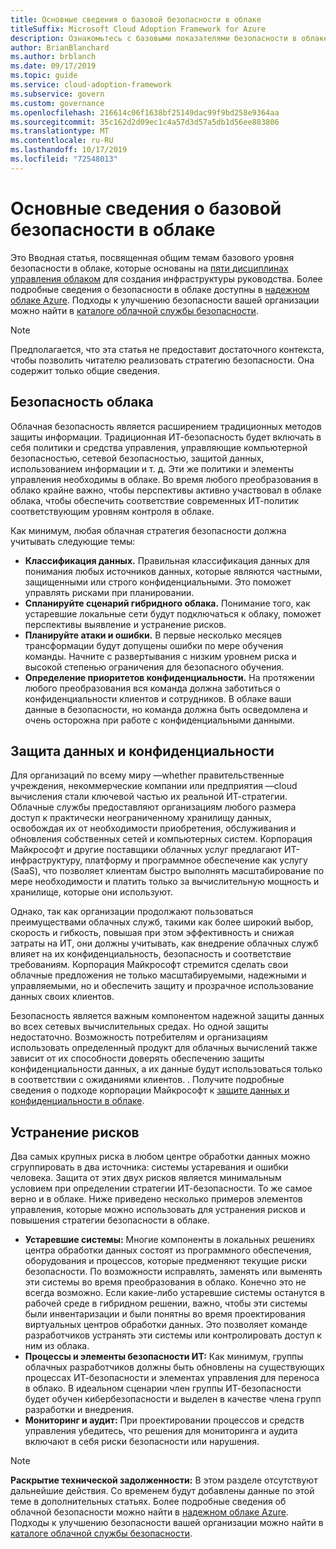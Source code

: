 ```yaml
---
title: Основные сведения о базовой безопасности в облаке
titleSuffix: Microsoft Cloud Adoption Framework for Azure
description: Ознакомьтесь с базовыми показателями безопасности в облаке.
author: BrianBlanchard
ms.author: brblanch
ms.date: 09/17/2019
ms.topic: guide
ms.service: cloud-adoption-framework
ms.subservice: govern
ms.custom: governance
ms.openlocfilehash: 216614c06f1638bf25149dac99f9bd258e9364aa
ms.sourcegitcommit: 35c162d2d09ec1c4a57d3d57a5db1d56ee883806
ms.translationtype: MT
ms.contentlocale: ru-RU
ms.lasthandoff: 10/17/2019
ms.locfileid: "72548013"
---
```

# <a name="understand-the-cloud-security-baseline"></a>Основные сведения о базовой безопасности в облаке

Это Вводная статья, посвященная общим темам базового уровня безопасности в облаке, которые основаны на [пяти дисциплинах управления облаком](../governance-disciplines.md) для создания инфраструктуры руководства. Более подробные сведения о безопасности в облаке доступны в [надежном облаке Azure](https://azure.microsoft.com/overview/trusted-cloud). Подходы к улучшению безопасности вашей организации можно найти в [каталоге облачной службы безопасности](https://www.microsoft.com/security/information-protection).

> [!NOTE]
> Предполагается, что эта статья не предоставит достаточного контекста, чтобы позволить читателю реализовать стратегию безопасности. Она содержит только общие сведения.

## <a name="cloud-security"></a>Безопасность облака

Облачная безопасность является расширением традиционных методов защиты информации. Традиционная ИТ-безопасность будет включать в себя политики и средства управления, управляющие компьютерной безопасностью, сетевой безопасностью, защитой данных, использованием информации и т. д. Эти же политики и элементы управления необходимы в облаке. Во время любого преобразования в облако крайне важно, чтобы перспективы активно участвовал в облаке облака, чтобы обеспечить соответствие современных ИТ-политик соответствующим уровням контроля в облаке.

Как минимум, любая облачная стратегия безопасности должна учитывать следующие темы:

- **Классификация данных.** Правильная классификация данных для понимания любых источников данных, которые являются частными, защищенными или строго конфиденциальными. Это поможет управлять рисками при планировании.
- **Спланируйте сценарий гибридного облака.** Понимание того, как устаревшие локальные сети будут подключаться к облаку, поможет перспективы выявление и устранение рисков.
- **Планируйте атаки и ошибки.** В первые несколько месяцев трансформации будут допущены ошибки по мере обучения команды. Начните с развертывания с низким уровнем риска и высокой степенью ограничения для безопасного обучения.
- **Определение приоритетов конфиденциальности.** На протяжении любого преобразования вся команда должна заботиться о конфиденциальности клиентов и сотрудников. В облаке ваши данные в безопасности, но команда должна быть осведомлена и очень осторожна при работе с конфиденциальными данными.

## <a name="protecting-data-and-privacy"></a>Защита данных и конфиденциальности

Для организаций по всему миру &mdash;whether правительственные учреждения, некоммерческие компании или предприятия &mdash;cloud вычисления стали ключевой частью их реальной ИТ-стратегии. Облачные службы предоставляют организациям любого размера доступ к практически неограниченному хранилищу данных, освобождая их от необходимости приобретения, обслуживания и обновления собственных сетей и компьютерных систем. Корпорация Майкрософт и другие поставщики облачных услуг предлагают ИТ-инфраструктуру, платформу и программное обеспечение как услугу (SaaS), что позволяет клиентам быстро выполнять масштабирование по мере необходимости и платить только за вычислительную мощность и хранилище, которые они используют.

Однако, так как организации продолжают пользоваться преимуществами облачных служб, такими как более широкий выбор, скорость и гибкость, повышая при этом эффективность и снижая затраты на ИТ, они должны учитывать, как внедрение облачных служб влияет на их конфиденциальность, безопасность и соответствие требованиям. Корпорация Майкрософт стремится сделать свои облачные предложения не только масштабируемыми, надежными и управляемыми, но и обеспечить защиту и прозрачное использование данных своих клиентов.

Безопасность является важным компонентом надежной защиты данных во всех сетевых вычислительных средах. Но одной защиты недостаточно. Возможность потребителям и организациям использовать определенный продукт для облачных вычислений также зависит от их способности доверять обеспечению защиты конфиденциальности данных, а их данные будут использоваться только в соответствии с ожиданиями клиентов. . Получите подробные сведения о подходе корпорации Майкрософт к [защите данных и конфиденциальности в облаке](https://go.microsoft.com/fwlink/?LinkId=808242&clcid=0x409).

## <a name="risk-mitigation"></a>Устранение рисков

Два самых крупных риска в любом центре обработки данных можно сгруппировать в два источника: системы устаревания и ошибки человека. Защита от этих двух рисков является минимальным условием при определении стратегии ИТ-безопасности. То же самое верно и в облаке. Ниже приведено несколько примеров элементов управления, которые можно использовать для устранения рисков и повышения стратегии безопасности в облаке.

- **Устаревшие системы:** Многие компоненты в локальных решениях центра обработки данных состоят из программного обеспечения, оборудования и процессов, которые предменяют текущие риски безопасности. По возможности исправлять, заменять или выменять эти системы во время преобразования в облако. Конечно это не всегда возможно. Если какие-либо устаревшие системы останутся в рабочей среде в гибридном решении, важно, чтобы эти системы были инвентаризации и были понятны во время проектирования виртуальных центров обработки данных. Это позволяет команде разработчиков устранять эти системы или контролировать доступ к ним из облака.
- **Процессы и элементы безопасности ИТ:** Как минимум, группы облачных разработчиков должны быть обновлены на существующих процессах ИТ-безопасности и элементах управления для переноса в облако. В идеальном сценарии член группы ИТ-безопасности будет обучен кибербезопасности и выделен в качестве члена групп разработки и внедрения.
- **Мониторинг и аудит:** При проектировании процессов и средств управления убедитесь, что решения для мониторинга и аудита включают в себя риски безопасности или нарушения.

> [!NOTE]
> **Раскрытие технической задолженности:** В этом разделе отсутствуют дальнейшие действия. Со временем будут добавлены данные по этой теме в дополнительных статьях. Более подробные сведения об облачной безопасности можно найти в [надежном облаке Azure](https://azure.microsoft.com/overview/trusted-cloud). Подходы к улучшению безопасности вашей организации можно найти в [каталоге облачной службы безопасности](https://www.microsoft.com/security/information-protection).
